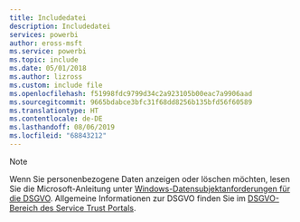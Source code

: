 ```yaml
---
title: Includedatei
description: Includedatei
services: powerbi
author: eross-msft
ms.service: powerbi
ms.topic: include
ms.date: 05/01/2018
ms.author: lizross
ms.custom: include file
ms.openlocfilehash: f51998fdc9799d34c2a923105b00eac7a9906aad
ms.sourcegitcommit: 9665bdabce3bfc31f68dd8256b135bfd56f60589
ms.translationtype: HT
ms.contentlocale: de-DE
ms.lasthandoff: 08/06/2019
ms.locfileid: "68843212"
---
```

>[!Note]
>Wenn Sie personenbezogene Daten anzeigen oder löschen möchten, lesen Sie die Microsoft-Anleitung unter [Windows-Datensubjektanforderungen für die DSGVO](https://docs.microsoft.com/microsoft-365/compliance/gdpr-dsr-windows). Allgemeine Informationen zur DSGVO finden Sie im [DSGVO-Bereich des Service Trust Portals](https://servicetrust.microsoft.com/ViewPage/GDPRGetStarted).
